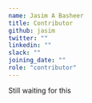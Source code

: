 ```yaml
---
name: Jasim A Basheer
title: Contributor
github: jasim
twitter: ""
linkedin: ""
slack: ""
joining_date: ""
role: "contributor"
---
```


Still waiting for this
